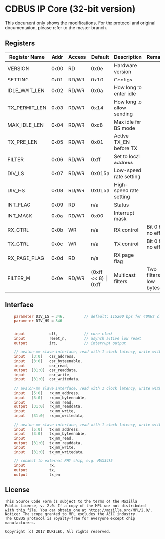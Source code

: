 [//]: # (IP Core for CDBUS Protocol)

CDBUS IP Core (32-bit version)
=======================================

This document only shows the modifications. For the protocol and original documentation, please refer to the master branch.


## Registers
 
| Register Name |Addr     | Access | Default                | Description                               | Remarks                       |
|---------------|---------|--------|------------------------|-------------------------------------------|-------------------------------|
| VERSION       |  0x00   | RD     | 0x0e                   | Hardware version                          |                               |
| SETTING       |  0x01   | RD/WR  | 0x10                   | Configs                                   |                               |
| IDLE_WAIT_LEN |  0x02   | RD/WR  | 0x0a                   | How long to enter idle                    |                               |
| TX_PERMIT_LEN |  0x03   | RD/WR  | 0x14                   | How long to allow sending                 |                               |
| MAX_IDLE_LEN  |  0x04   | RD/WR  | 0xc8                   | Max idle for BS mode                      |                               |
| TX_PRE_LEN    |  0x05   | RD/WR  | 0x01                   | Active TX_EN before TX                    |                               |
| FILTER        |  0x06   | RD/WR  | 0xff                   | Set to local address                      |                               |
| DIV_LS        |  0x07   | RD/WR  | 0x015a                 | Low-speed rate setting                    |                               |
| DIV_HS        |  0x08   | RD/WR  | 0x015a                 | High-speed rate setting                   |                               |
| INT_FLAG      |  0x09   | RD     | n/a                    | Status                                    |                               |
| INT_MASK      |  0x0a   | RD/WR  | 0x00                   | Interrupt mask                            |                               |
| RX_CTRL       |  0x0b   | WR     | n/a                    | RX control                                | Bit 0 has no effect           |
| TX_CTRL       |  0x0c   | WR     | n/a                    | TX control                                | Bit 0 has no effect           |
| RX_PAGE_FLAG  |  0x0d   | RD     | n/a                    | RX page flag                              |                               |
| FILTER_M      |  0x0e   | RD/WR  | (0xff << 8) \| 0xff    | Multicast filters                         | Two filters at low bytes      |



## Interface

```verilog
    parameter DIV_LS = 346,         // default: 115200 bps for 40MHz clk
    parameter DIV_HS = 346


    input           clk,            // core clock
    input           reset_n,        // asynch active low reset
    output          irq,            // interrupt output

    // avalon-mm slave interface, read with 1 clock latency, write without latency
    input   [3:0]   csr_address,
    input   [3:0]   csr_byteenable,
    input           csr_read,
    output  [31:0]  csr_readdata,
    input           csr_write,
    input   [31:0]  csr_writedata,
 
    // avalon-mm slave interface, read with 1 clock latency, write without latency
    input   [5:0]   rx_mm_address,
    input   [3:0]   rx_mm_byteenable,
    input           rx_mm_read,
    output  [31:0]  rx_mm_readdata,
    input           rx_mm_write,
    input   [31:0]  rx_mm_writedata,

    // avalon-mm slave interface, read with 1 clock latency, write without latency
    input   [5:0]   tx_mm_address,
    input   [3:0]   tx_mm_byteenable,
    input           tx_mm_read,
    output  [31:0]  tx_mm_readdata,
    input           tx_mm_write,
    input   [31:0]  tx_mm_writedata,

    // connect to external PHY chip, e.g. MAX3485
    input           rx,
    output          tx,
    output          tx_en
```

## License
```
This Source Code Form is subject to the terms of the Mozilla
Public License, v. 2.0. If a copy of the MPL was not distributed
with this file, You can obtain one at https://mozilla.org/MPL/2.0/.
Notice: The scope granted to MPL excludes the ASIC industry.
The CDBUS protocol is royalty-free for everyone except chip manufacturers.

Copyright (c) 2017 DUKELEC, All rights reserved.
```

